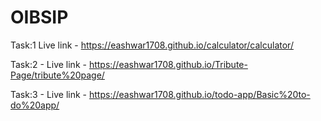 # OIBSIP
Task:1 Live link - https://eashwar1708.github.io/calculator/calculator/

Task:2 - Live link - https://eashwar1708.github.io/Tribute-Page/tribute%20page/

Task:3 - Live link - https://eashwar1708.github.io/todo-app/Basic%20to-do%20app/
